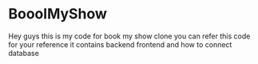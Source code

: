 # BooolMyShow
Hey guys this is my code for book my show clone you can refer this code for your reference it contains backend frontend and how to connect database
